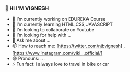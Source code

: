 ###  👋 Hi I'M VIGNESH

- 🔭 I’m currently working on EDUREKA Course
- 🌱 I’m currently learning HTML,CSS,JAVASCRIPT
- 👯 I’m looking to collaborate on Youtube
- 🤔 I’m looking for help with ...
- 💬 Ask me about ...
- 📫 How to reach me: [https://twitter.com/njbvignesh] , [https://www.instagram.com/viki._.official/]
- 😄 Pronouns: ...
- ⚡ Fun fact: i always love to travel in bike or car 

